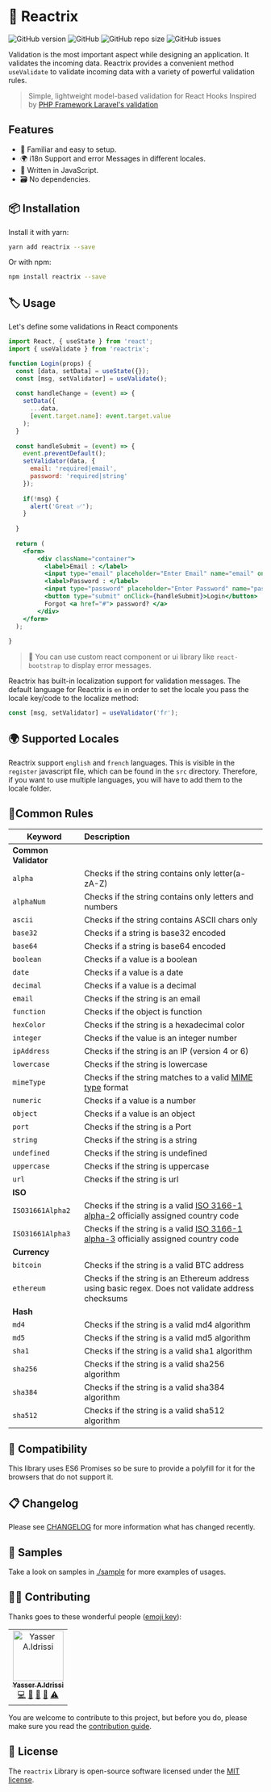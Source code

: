 # 🦄 Reactrix

<p align="left">
<img alt="GitHub version" src="https://img.shields.io/github/v/release/getspooky/useValidator?style=for-the-badge">
<img alt="GitHub" src="https://img.shields.io/github/license/getspooky/useValidator?style=for-the-badge">
<img alt="GitHub repo size" src="https://img.shields.io/github/repo-size/getspooky/useValidator?style=for-the-badge">
<img alt="GitHub issues" src="https://img.shields.io/github/issues/getspooky/useValidator?style=for-the-badge">
</p>


Validation is the most important aspect while designing an application. It validates the incoming data. Reactrix provides a convenient method `useValidate` to validate incoming data with a variety of powerful validation rules.


> Simple, lightweight model-based validation for React Hooks Inspired by [PHP Framework Laravel's validation](https://laravel.com/)

## Features

- 🤗 Familiar and easy to setup.
- 🌍 i18n Support and error Messages in different locales.
- 👊 Written in JavaScript.
- 🗃 No dependencies.

## 📦 Installation

Install it with yarn:

```sh
yarn add reactrix --save
```

Or with npm:

```sh
npm install reactrix --save
```

## 🏷 Usage

Let's define some validations in React components

```jsx
import React, { useState } from 'react';
import { useValidate } from 'reactrix';

function Login(props) {
  const [data, setData] = useState({});
  const [msg, setValidator] = useValidate();
  
  const handleChange = (event) => {
    setData({
      ...data,
      [event.target.name]: event.target.value
    );
  }
  
  const handleSubmit = (event) => {
    event.preventDefault();
    setValidator(data, {
      email: 'required|email',
      password: 'required|string'
    }); 
    
    if(!msg) {
      alert('Great ✅');
    }
    
  }
   
  return (
    <form>  
        <div className="container">   
          <label>Email : </label>   
          <input type="email" placeholder="Enter Email" name="email" onChange={handleChange} />  
          <label>Password : </label>   
          <input type="password" placeholder="Enter Password" name="password" onChange={handleChange} />  
          <button type="submit" onClick={handleSubmit}>Login</button>     
          Forgot <a href="#"> password? </a>   
        </div>
    </form>
  );
  
}

```

> 💅 You can use custom react component or ui library like `react-bootstrap` to display error messages.

Reactrix  has built-in localization support for validation messages.
The default language for Reactrix is `en` in order to set the locale you pass the locale key/code to the localize method:

```js
const [msg, setValidator] = useValidator('fr');
```

## 🌍 Supported Locales

Reactrix support `english` and `french` languages. This is visible in the `register` javascript file, which can be found in the `src` directory.
Therefore, if you want to use multiple languages, you will have to add them to the locale folder. 


## 🚦Common Rules 

| Keyword          |      Description                                                                                                | 
|------------------|:----------------------------------------------------------------------------------------------------------------|
| **Common Validator**                                                                                                               | 
| `alpha`          | Checks if the string contains only letter(a-zA-Z)                                                               | 
| `alphaNum`       | Checks if the string contains only letters and numbers                                                          | 
| `ascii`          | Checks if the string contains ASCII chars only                                                                  | 
| `base32`         | Checks if a string is base32 encoded                                                                            | 
| `base64`         | Checks if a string is base64 encoded                                                                            | 
| `boolean`        | Checks if a value is a boolean                                                                                  | 
| `date`           | Checks if a value is a date                                                                                     | 
| `decimal`        | Checks if a value is a decimal                                                                                  | 
| `email`          | Checks if the string is an email                                                                                | 
| `function`       | Checks if the object is function                                                                                |  
| `hexColor`       | Checks if the string is a hexadecimal color                                                                     | 
| `integer`        | Checks if the value is an integer number                                                                        | 
| `ipAddress`      | Checks if the string is an IP (version 4 or 6)                                                                  |
| `lowercase`      | Checks if the string is lowercase                                                                               | 
| `mimeType`       | Checks if the string matches to a valid [MIME type](https://en.wikipedia.org/wiki/Media_type) format            | 
| `numeric`        | Checks if a value is a number                                                                                   | 
| `object`         | Checks if a value is an object                                                                                  |
| `port`           | Checks if the string is a Port                                                                                  |
| `string`         | Checks if the string is a string                                                                                |
| `undefined`      | Checks if the string is undefined                                                                               |
| `uppercase`      | Checks if the string is uppercase                                                                               |
| `url`            | Checks if the string is url                                                                                     |
| **ISO**                                                                                                                            |
| `ISO31661Alpha2` | Checks if the string is a valid [ISO 3166-1 alpha-2](https://en.wikipedia.org/wiki/ISO_3166-1_alpha-2) officially assigned country code | 
| `ISO31661Alpha3` | Checks if the string is a valid [ISO 3166-1 alpha-3](https://en.wikipedia.org/wiki/ISO_3166-1_alpha-3) officially assigned country code |                                             | 
| **Currency**                                                                                                                           |
| `bitcoin` | Checks if the string is a valid BTC address                                                                     | 
| `ethereum`| Checks if the string is an Ethereum address using basic regex. Does not validate address checksums              | 
| **Hash**                                                                                                                           |
| `md4` | Checks if the string is a valid md4 algorithm                                                                              | 
| `md5` | Checks if the string is a valid md5 algorithm                                                                              | 
| `sha1` | Checks if the string is a valid sha1 algorithm                                                                            | 
| `sha256` | Checks if the string is a valid sha256 algorithm                                                                        | 
| `sha384` | Checks if the string is a valid sha384 algorithm                                                                        | 
| `sha512` | Checks if the string is a valid sha512 algorithm                                                                        | 

## 📢 Compatibility

This library uses ES6 Promises so be sure to provide a polyfill for it for the browsers that do not support it.

## 📋 Changelog 

Please see [CHANGELOG](CHANGELOG.md) for more information what has changed recently.

## 📒 Samples
Take a look on samples in [./sample](simple) for more examples of usages.

## 👨‍💻 Contributing

Thanks goes to these wonderful people ([emoji key](https://allcontributors.org/docs/en/emoji-key)):


<!-- ALL-CONTRIBUTORS-LIST:START - Do not remove or modify this section -->
<!-- prettier-ignore -->
<table><tr><td align="center"><a href="https://github.com/getspooky"><img src="https://avatars1.githubusercontent.com/u/37160072?s=460&u=6578a0a9d158c7ecb0afa5e8c9ec13194e736b3e&v=4" width="100px;" alt="Yasser A.Idrissi"/><br /><sub><b>Yasser A.Idrissi</b></sub></a><br /><a href="https://github.com/getspooky/Reactrix" title="Code">💻</a> <a href="" title="Documentation">📖</a> <a href="#ideas" title="Ideas, Planning, & Feedback">🤔</a> <a href="#review" title="Reviewed Pull Requests">👀</a> <a href="" title="Tests">⚠️</a></tr></table>

<!-- ALL-CONTRIBUTORS-LIST:END -->

You are welcome to contribute to this project, but before you do, please make sure you read the [contribution guide](CONTRIBUTING.md).


## 📝 License

The `reactrix` Library is open-source software licensed under the [MIT license](https://opensource.org/licenses/MIT).

